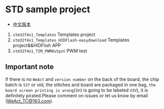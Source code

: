 # STD sample project

* [中文版本](./README-zh.md)

1. `stm32f4x1_Templates` Templates project
2. `stm32f4x1_Templates_HIDFlash-easydownload` Templates project&&HIDFlish APP
3. `stm32f4x1_TIM_PWMOutput` PWM test

## Important note

If there is no `WeAct` and `version number` on the back of the board, the chip batch is `537` or old, the stitches and board are packaged in one bag, `the board screen printing is wrong`(`3V3` is going to be labeled `V3V`), it is definitely pirated.Please comment on issues or let us know by email (WeAct_TC@163.com).
